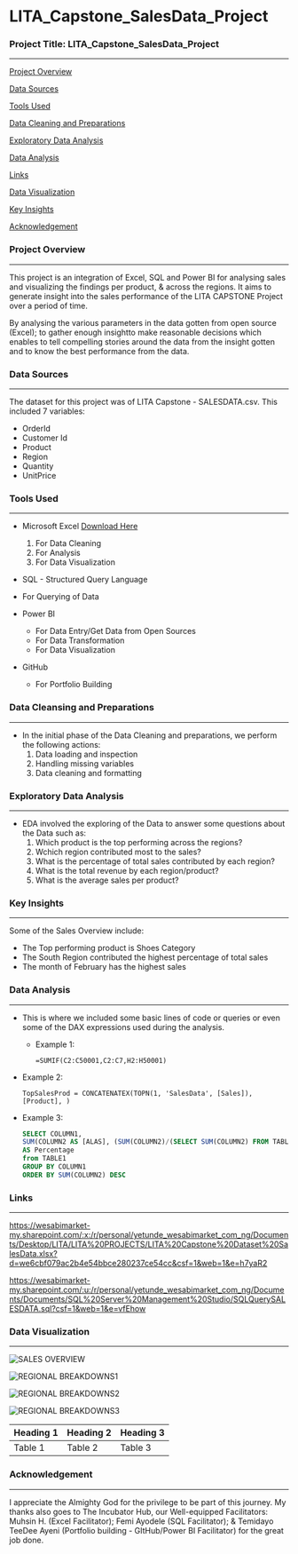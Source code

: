 # LITA_Capstone_SalesData_Project

### Project Title: LITA_Capstone_SalesData_Project
------------------

[Project Overview](#project-overview)

[Data Sources](#data-sources)

[Tools Used](#tools-used)

[Data Cleaning and Preparations](#data-cleansing-and-preparations)

[Exploratory Data Analysis](#exploratory-data-analysis)

[Data Analysis](#data-analysis)

[Links](#links)

[Data Visualization](#data-visualization)

[Key Insights](#key-insights)

[Acknowledgement](#acknowledgement)

### Project Overview
-------------------
This project is an integration of Excel, SQL and Power BI for analysing sales and visualizing the findings per product, & across the regions. It aims to generate insight into the sales performance of the LITA CAPSTONE Project over a period of time. 

By analysing the various parameters in the data gotten from open source (Excel); to gather enough insightto make reasonable decisions which enables to tell compelling stories around the data from the insight gotten and to know the best performance from the data.

### Data Sources
----------------
The dataset for this project was of LITA Capstone - SALESDATA.csv. This included 7 variables:
 - OrderId
 - Customer Id
 - Product
 - Region
 - Quantity
 - UnitPrice

### Tools Used
--------------

- Microsoft Excel [Download Here](http://www.microsoft.com)
  1. For Data Cleaning
  2. For Analysis
  3. For Data Visualization

 - SQL - Structured Query Language
  - For Querying of Data

- Power BI
  - For Data Entry/Get Data from Open Sources
  - For Data Transformation
  - For Data Visualization
 
- GitHub
  - For Portfolio Building

### Data Cleansing and Preparations
-----------------------------------
- In the initial phase of the Data Cleaning and preparations, we perform the following actions:
  1. Data loading and inspection
  2. Handling missing variables
  3. Data cleaning and formatting

### Exploratory Data Analysis
-----------------------------
- EDA involved the exploring of the Data to answer some questions about the Data such as:
  1. Which product is the top performing across the regions?
  2. Wchich region contributed most to the sales?
  3. What is the percentage of total sales contributed by each region?
  4. What is the total revenue  by each region/product?
  5. What is the average sales per product?

### Key Insights
----------------
Some of the Sales Overview include:
- The Top performing product is Shoes Category
- The South Region contributed the highest percentage of total sales
- The month of February has the highest sales

### Data Analysis
-----------------
- This is where we included some basic lines of code or queries or even some of the DAX expressions used during the analysis.
  
  - Example 1:
    ~~~MS-EXCEL
    =SUMIF(C2:C50001,C2:C7,H2:H50001)
    ~~~

 - Example 2:
   ~~~POWER BI
   TopSalesProd = CONCATENATEX(TOPN(1, 'SalesData', [Sales]), [Product], )
   ~~~

- Example 3:
   ~~~SQL
   SELECT COLUMN1, 
   SUM(COLUMN2 AS [ALAS], (SUM(COLUMN2)/(SELECT SUM(COLUMN2) FROM TABLE1) *100)
   AS Percentage
   from TABLE1
   GROUP BY COLUMN1
   ORDER BY SUM(COLUMN2) DESC
   ~~~

### Links
---------
https://wesabimarket-my.sharepoint.com/:x:/r/personal/yetunde_wesabimarket_com_ng/Documents/Desktop/LITA/LITA%20PROJECTS/LITA%20Capstone%20Dataset%20SalesData.xlsx?d=we6cbf079ac2b4e54bbce280237ce54cc&csf=1&web=1&e=h7yaR2

https://wesabimarket-my.sharepoint.com/:u:/r/personal/yetunde_wesabimarket_com_ng/Documents/Documents/SQL%20Server%20Management%20Studio/SQLQuerySALESDATA.sql?csf=1&web=1&e=vfEhow

### Data Visualization
-----------------------

![SALES OVERVIEW](https://github.com/user-attachments/assets/bcf22b50-3531-4546-8da1-f393346818c9)

![REGIONAL BREAKDOWNS1](https://github.com/user-attachments/assets/104e401e-0fba-4aed-bd94-d62b96bbd9d7)

![REGIONAL BREAKDOWNS2](https://github.com/user-attachments/assets/6fe85c04-ba46-4b9e-a004-7b5d1b1cfe23)

![REGIONAL BREAKDOWNS3](https://github.com/user-attachments/assets/1bc5f581-47f9-46dc-bc97-988428b2444b)



|Heading 1|Heading 2|Heading 3|
|---------|---------|---------|
|Table 1|Table 2|Table 3|



### Acknowledgement
-------------------
I appreciate the Almighty God for the privilege to be part of this journey. My thanks also goes to The Incubator Hub, our Well-equipped Facilitators: Muhsin H. (Excel Facilitator); Femi Ayodele (SQL Facilitator); & Temidayo TeeDee Ayeni (Portfolio building - GItHub/Power BI Facilitator) for the great job done.

